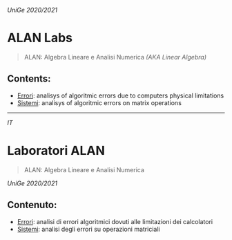 *UniGe 2020/2021*

# ALAN Labs

> ALAN: Algebra Lineare e Analisi Numerica
> *(AKA Linear Algebra)*

## Contents:
- [Errori](errori): analisys of algoritmic errors due to computers physical limitations
- [Sistemi](sistemi): analisys of algoritmic errors on matrix operations 

---

*IT*

# Laboratori ALAN

> ALAN: Algebra Lineare e Analisi Numerica

*UniGe 2020/2021*

## Contenuto:
- [Errori](errori): analisi di errori algoritmici dovuti alle limitazioni dei calcolatori
- [Sistemi](sistemi): analisi degli errori su operazioni matriciali

